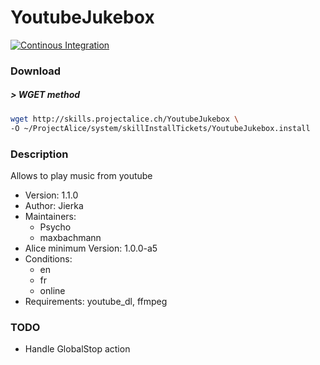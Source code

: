# YoutubeJukebox

[![Continous Integration](https://gitlab.com/project-alice-assistant/skills/skill_YoutubeJukebox/badges/master/pipeline.svg)](https://gitlab.com/project-alice-assistant/skills/skill_YoutubeJukebox/pipelines/latest)

### Download

##### > WGET method
```bash
wget http://skills.projectalice.ch/YoutubeJukebox \
-O ~/ProjectAlice/system/skillInstallTickets/YoutubeJukebox.install
```

### Description
Allows to play music from youtube

- Version: 1.1.0
- Author: Jierka
- Maintainers:
  - Psycho
  - maxbachmann
- Alice minimum Version: 1.0.0-a5
- Conditions:
  - en
  - fr
  - online
- Requirements: youtube_dl, ffmpeg

### TODO

- Handle GlobalStop action
